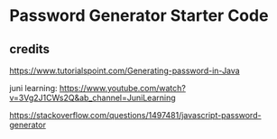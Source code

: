 # Password Generator Starter Code


## credits
https://www.tutorialspoint.com/Generating-password-in-Java

juni learning: https://www.youtube.com/watch?v=3Vg2J1CWs2Q&ab_channel=JuniLearning

https://stackoverflow.com/questions/1497481/javascript-password-generator